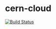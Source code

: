 # cern-cloud

[![Build Status](https://travis-ci.org/OshanIvantha/cern-cloud.svg?branch=master)](https://travis-ci.org/OshanIvantha/cern-cloud)
